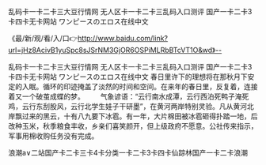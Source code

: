 乱码卡一卡二卡三大豆行情网
无人区卡一卡二卡三乱码入口测评
国产一卡二卡3卡四卡无卡网站
ワンピースのエロス在线中文


《最/新/观/看/入/口👉http://www.baidu.com/link?url=jHz8AcivB1yuSpc8sJSrNM3GjOR6OSPiMLRbBTcVT1O&wd》--

乱码卡一卡二卡三大豆行情网
无人区卡一卡二卡三乱码入口测评
国产一卡二卡3卡四卡无卡网站
ワンピースのエロス在线中文
春日里许下的理想将在那秋月下安定的入眠。循环的印迹掩盖了淡然的时间和空间。在来年的春日里，反复着，连接着又一个破茧成蝶的梦。
　　气象谚语：“云行南水成潭，云行西泊死鸭子淹死鸡，云行东刮股风，云行北学生娃子干研墨”，在黄河两岸特别灵验。凡从黄河北岸飘过来的黑云，十有八九要下冰雹。有一年，大片棉田被冰雹砸得扑踏一地，后改种玉米，秋季粮食丰收，乡亲们喜笑颜开，但上级政府不愿意。公社传来指示，军事用棉收购任务没有完成。





浪潮a∨二站国产卡二卡三卡4卡分类一卡二卡3卡四卡仙踪林国产一卡二卡浪潮
